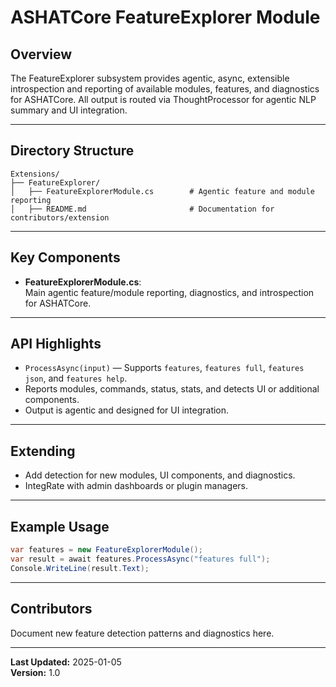 # ASHATCore FeatureExplorer Module

## Overview

The FeatureExplorer subsystem provides agentic, async, extensible introspection and reporting of available modules, features, and diagnostics for ASHATCore.
All output is routed via ThoughtProcessor for agentic NLP summary and UI integration.

---

## Directory Structure

```
Extensions/
├── FeatureExplorer/
│   ├── FeatureExplorerModule.cs        # Agentic feature and module reporting
│   ├── README.md                       # Documentation for contributors/extension
```

---

## Key Components

- **FeatureExplorerModule.cs**:  
  Main agentic feature/module reporting, diagnostics, and introspection for ASHATCore.

---

## API Highlights

- `ProcessAsync(input)` — Supports `features`, `features full`, `features json`, and `features help`.
- Reports modules, commands, status, stats, and detects UI or additional components.
- Output is agentic and designed for UI integration.

---

## Extending

- Add detection for new modules, UI components, and diagnostics.
- IntegRate with admin dashboards or plugin managers.

---

## Example Usage

```csharp
var features = new FeatureExplorerModule();
var result = await features.ProcessAsync("features full");
Console.WriteLine(result.Text);
```

---

## Contributors

Document new feature detection patterns and diagnostics here.

---

**Last Updated:** 2025-01-05  
**Version:** 1.0
